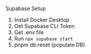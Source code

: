 Supabase Setup

1. Install Docker Desktop
2. Get Supabase CLI Token
3. Get .env file
4. Run `npx supabase start`
5. pnpm db:reset (populate DB)
